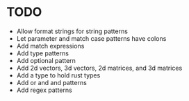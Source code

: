 # TODO

- Allow format strings for string patterns
- Let parameter and match case patterns have colons
- Add match expressions
- Add type patterns
- Add optional pattern
- Add 2d vectors, 3d vectors, 2d matrices, and 3d matrices
- Add a type to hold rust types
- Add or and and patterns
- Add regex patterns
